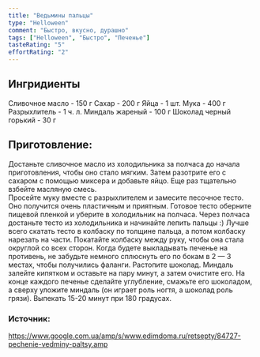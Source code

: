```yaml
---
title: "Ведьмины пальцы"
type: "Helloween"
comment: "Быстро, вкусно, дурашно"
tags: ["Helloween", "Быстро", "Печенье"]
tasteRating: "5"
effortRating: "2"
---
```


## Ингридиенты

Сливочное масло - 150 г
Сахар - 200 г
Яйца - 1 шт.
Мука - 400 г
Разрыхлитель - 1 ч. л.
Миндаль жареный - 100 г
Шоколад черный горький - 30 г


## Приготовление:

Достаньте сливочное масло из холодильника за полчаса до начала приготовления, чтобы оно стало мягким. Затем разотрите его с сахаром с помощью миксера и добавьте яйцо. Еще раз тщательно взбейте масляную смесь.  
Просейте муку вместе с разрыхлителем и замесите песочное тесто. Оно получится очень пластичным и приятным. Готовое тесто оберните пищевой пленкой и уберите в холодильник на полчаса.
Через полчаса достаньте тесто из холодильника и начинайте лепить пальцы :) Лучше всего скатать тесто в колбаску по толщине пальца, а потом колбаску нарезать на части. Покатайте колбаску между руку, чтобы она стала округлой со всех сторон. Когда будете выкладывать печенье на противень, не забудьте немного сплюснуть его по бокам в 2 — 3 местах, чтобы получились фаланги. Растопите шоколад. Миндаль залейте кипятком и оставьте на пару минут, а затем очистите его. На конце каждого печенье сделайте углубление, смажьте его шоколадом, а сверху уложите миндаль (он играет роль ногтя, а шоколад роль грязи).
Выпекать 15-20 минут при 180 градусах.  

### Источник: 
https://www.google.com.ua/amp/s/www.edimdoma.ru/retsepty/84727-pechenie-vedminy-paltsy.amp